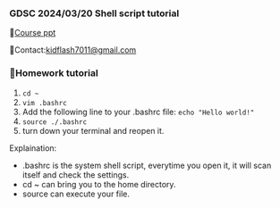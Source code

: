 ### GDSC 2024/03/20 Shell script tutorial

🔨[Course ppt](https://docs.google.com/presentation/d/1KdRUjB8hqPgC0w1TeKg_htm3VwluhlHvtXtIprCKn9s/edit#slide=id.g2c438105f02_0_4)

🌟Contact:kidflash7011@gmail.com

### 💯Homework tutorial

1. ```cd ~ ```
2.  ```vim .bashrc```
3. Add the following line to your .bashrc file: ```echo "Hello world!"```
4. ```source ./.bashrc```
5. turn down your terminal and reopen it.

Explaination:
- .bashrc is the system shell script, everytime you open it, it will scan itself and check the settings.
- cd ~ can bring you to the home directory.
- source can execute your file.
